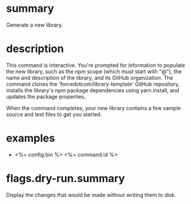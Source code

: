 # summary

Generate a new library.

# description

This command is interactive. You're prompted for information to populate the new library, such as the npm scope (which must start with "@"), the name and description of the library, and its GitHub organization. The command clones the 'forcedotcom/library-template' GitHub repository, installs the library's npm package dependencies using yarn install, and updates the package properties.

When the command completes, your new library contains a few sample source and test files to get you started.

# examples

- <%= config.bin %> <%= command.id %>

# flags.dry-run.summary

Display the changes that would be made without writing them to disk.
